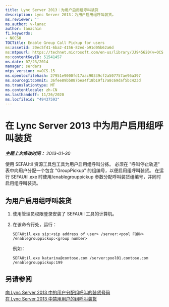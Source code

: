 ```yaml
---
title: Lync Server 2013：为用户启用组呼叫装货
description: Lync Server 2013：为用户启用组呼叫装货。
ms.reviewer: ''
ms.author: v-lanac
author: lanachin
f1.keywords:
- NOCSH
TOCTitle: Enable Group Call Pickup for users
ms:assetid: 20ec5f41-6ba2-4156-82ed-b91d05b62a6d
ms:mtpsurl: https://technet.microsoft.com/en-us/library/JJ945620(v=OCS.15)
ms:contentKeyID: 51541457
ms.date: 07/23/2014
manager: serdars
mtps_version: v=OCS.15
ms.openlocfilehash: 27951e9000fd17aac90339cf2a507757ae96a397
ms.sourcegitcommit: 36fee89bb887bea4f18b19f17a8c69daf5bc423d
ms.translationtype: MT
ms.contentlocale: zh-CN
ms.lasthandoff: 11/26/2020
ms.locfileid: "49437593"
---
```

# <a name="enable-group-call-pickup-for-users-in-lync-server-2013"></a>在 Lync Server 2013 中为用户启用组呼叫装货

<div data-xmlns="http://www.w3.org/1999/xhtml">

<div class="topic" data-xmlns="http://www.w3.org/1999/xhtml" data-msxsl="urn:schemas-microsoft-com:xslt" data-cs="https://msdn.microsoft.com/">

<div data-asp="https://msdn2.microsoft.com/asp">



</div>

<div id="mainSection">

<div id="mainBody">

<span> </span>

_**主题上次修改时间：** 2013-01-30_

使用 SEFAUtil 资源工具包工具为用户启用组呼叫分拣。 必须在 "呼叫停止轨道" 表中向用户分配一个包含 "GroupPickup" 的组编号，以便启用组呼叫装货。 在运行 SEFAUtil.exe 时使用/enablegrouppickup 参数分配呼叫装货组编号，并同时启用组呼叫装货。

<div>

## <a name="to-enable-group-call-pickup-for-a-user"></a>为用户启用组呼叫装货

1.  使用管理员权限登录安装了 SEFAUtil 工具的计算机。

2.  在该命令行处，运行：
    
        SEFAUtil.exe sip:<sip address of user> /server:<pool FQDN> /enablegrouppickup:<group number>
    
    例如：
    
        SEFAUtil.exe katarina@contoso.com /server:pool01.contoso.com /enablegrouppickup:199

</div>

<div>

## <a name="see-also"></a>另请参阅


[向 Lync Server 2013 中的用户分配组呼叫的装货号码](lync-server-2013-assign-group-call-pickup-numbers-to-users.md)  
[在 Lync Server 2013 中禁用用户的组呼叫装货](lync-server-2013-disable-group-call-pickup-for-users.md)  
  

</div>

</div>

<span> </span>

</div>

</div>

</div>

